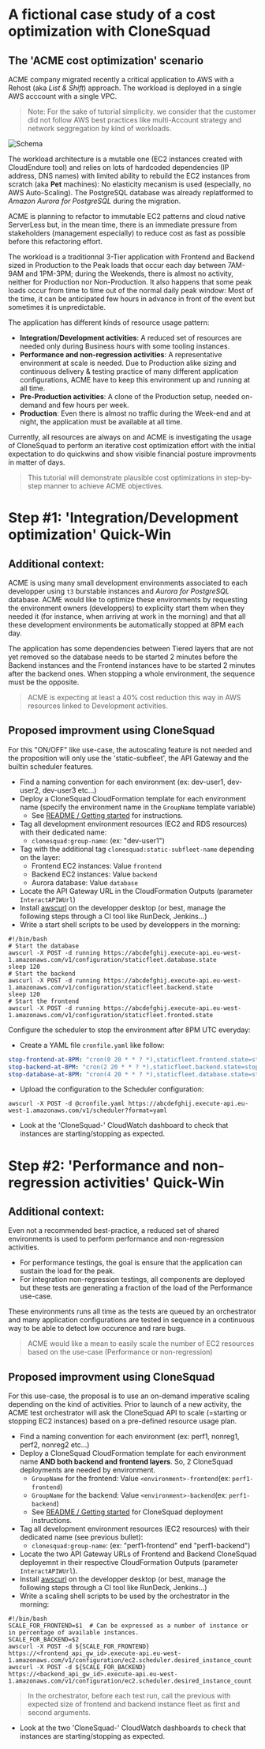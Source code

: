 
# A fictional case study of a cost optimization with CloneSquad

## The 'ACME cost optimization' scenario

ACME company migrated recently a critical application to AWS with a Rehost (aka *List & Shift*) approach.
The workload is deployed in a single AWS acccount with a single VPC. 

> Note: For the sake of tutorial simplicity. we consider that 
the customer did not follow AWS best practices like multi-Account strategy and network seggregation by kind of workloads.

![Schema]()

The workload architecture is a mutable one (EC2 instances created with CloudEndure tool) and relies on lots of hardcoded dependencies (IP address, DNS names) with
limited ability to rebuild the EC2 instances from scratch (aka **Pet** machines): No elasticity mecanism is used (especially, no AWS Auto-Scaling). 
The PostgreSQL database was already replatformed to *Amazon Aurora for PostgreSQL* during the migration.

ACME is planning to refactor to immutable EC2 patterns and cloud native ServerLess but, 
in the mean time, there is an immediate pressure from stakeholders (management especially) to reduce cost as fast as possible before this refactoring effort.

The workload is a traditionnal 3-Tier application with Frontend and Backend sized in Production to the Peak loads that occur each day between 
7AM-9AM and 1PM-3PM; during the Weekends, there is almost no activity, neither for Production nor Non-Production. It also happens that some peak loads 
occur from time to time out of the normal daily peak window: Most of the time, it can be anticipated few hours in advance in front of the event but sometimes it is unpredictable.

The application has different kinds of resource usage pattern:
* **Integration/Development activities**: A reduced set of resources are needed only during Business hours with some tooling instances.
* **Performance and non-regression activities**: A representative environment at scale is needed. Due to Production alike sizing and continuous delivery & testing practice of many different application configurations, ACME have to keep this environment up and running at all time.
* **Pre-Production activities**: A clone of the Production setup, needed on-demand and few hours per week. 
* **Production**: Even there is almost no traffic during the Week-end and at night, the application must be available at all time.

Currently, all resources are always on and ACME is investigating the usage of CloneSquad to perform an iterative cost optimization effort with the initial
expectation to do quickwins and show visible financial posture improvments in matter of days. 

> This tutorial will demonstrate plausible cost optimizations in step-by-step manner to achieve ACME objectives.

# Step #1: 'Integration/Development optimization' Quick-Win 

## Additional context:

ACME is using many small development environments associated to each developper using `t3` burstable instances and *Aurora for PostgreSQL* database.
ACME would like to optimize these environments by requesting the environment owners (developpers) to explicilty start them when they needed it
(for instance, when arriving at work in the morning) and that all these development environments be automatically stopped at 8PM each day. 

The application has some dependencies between Tiered layers that are not yet removed so the database needs to be started 2 minutes before the Backend instances and the Frontend instances have to be started 2 minutes after the backend ones.
When stopping a whole environment, the sequence must be the opposite.

> ACME is expecting at least a 40% cost reduction this way in AWS resources linked to Development activities.

## Proposed improvment using CloneSquad

For this "ON/OFF" like use-case, the autoscaling feature is not needed and the proposition will only use the 'static-subfleet', the API Gateway and the builtin scheduler features.

* Find a naming convention for each environment (ex: dev-user1, dev-user2, dev-user3 etc...)
* Deploy a CloneSquad CloudFormation template for each environment name (specify the environment name in the `GroupName` template variable)
	- See [README / Getting started](../README.md#installing--getting-started) for instructions.
* Tag all development environment resources (EC2 and RDS resources) with their dedicated name:
	- `clonesquad:group-name`: <GroupName> (ex: "dev-user1")
* Tag with the additional tag `clonesquad:static-subfleet-name` depending on the layer:
	- Frontend EC2 instances: Value `frontend`
	- Backend EC2 instances: Value `backend`
	- Aurora database: Value `database`
* Locate the API Gateway URL in the CloudFormation Outputs (parameter `InteractAPIWUrl`)
* Install [awscurl](https://github.com/okigan/awscurl) on the developper desktop (or best, manage the following steps through a CI tool like RunDeck, Jenkins...)
* Write a start shell scripts to be used by developpers in the morning:

```shell
#!/bin/bash
# Start the database
awscurl -X POST -d running https://abcdefghij.execute-api.eu-west-1.amazonaws.com/v1/configuration/staticfleet.database.state
sleep 120
# Start the backend
awscurl -X POST -d running https://abcdefghij.execute-api.eu-west-1.amazonaws.com/v1/configuration/staticfleet.backend.state
sleep 120
# Start the frontend
awscurl -X POST -d running https://abcdefghij.execute-api.eu-west-1.amazonaws.com/v1/configuration/staticfleet.fronted.state
```

Configure the scheduler to stop the environment after 8PM UTC everyday:
* Create a YAML file `cronfile.yaml` like follow:
```yaml
stop-frontend-at-8PM: "cron(0 20 * * ? *),staticfleet.frontend.state=stopped"
stop-backend-at-8PM: "cron(2 20 * * ? *),staticfleet.backend.state=stopped"
stop-database-at-8PM: "cron(4 20 * * ? *),staticfleet.database.state=stopped"
```

* Upload the configuration to the Scheduler configuration:

```shell
awscurl -X POST -d @cronfile.yaml https://abcdefghij.execute-api.eu-west-1.amazonaws.com/v1/scheduler?format=yaml
```

* Look at the 'CloneSquad-<GroupName>' CloudWatch dashboard to check that instances are starting/stopping as expected.


# Step #2: 'Performance and non-regression activities' Quick-Win 

## Additional context:

Even not a recommended best-practice, a reduced set of shared environments is used to perform performance and non-regression activities.
* For performance testings, the goal is ensure that the application can sustain the load for the peak.
* For integration non-regression testings, all components are deployed but these tests are generating a fraction of the load of the Performance use-case.

These environments runs all time as the tests are queued by an orchestrator and many application configurations are tested in sequence in a continuous
way to be able to detect low occurence and rare bugs.

> ACME would like a mean to easily scale the number of EC2 resources based on the use-case (Performance or non-regression)

## Proposed improvment using CloneSquad

For this use-case, the proposal is to use an on-demand imperative scaling depending on the kind of activities. Prior to launch of a new
activity, the ACME test orchestrator will ask the CloneSquad API to scale (=starting or stopping EC2 instances) based on a pre-defined resource usage plan.

* Find a naming convention for each environment (ex: perf1, nonreg1, perf2, nonreg2 etc...)
* Deploy a CloneSquad CloudFormation template for each environment name **AND both backend and frontend layers**. So, 2 CloneSquad deployments are needed by environment. 
	- `GroupName` for the frontend: Value `<environment>-frontend`(ex: `perf1-frontend`)
	- `GroupName` for the backend: Value `<environment>-backend`(ex: `perf1-backend`)
	- See [README / Getting started](../README.md#installing--getting-started) for CloneSquad deployment instructions.
* Tag all development environment resources (EC2 resources) with their dedicated name (see previous bullet):
	- `clonesquad:group-name`: <GroupName> (ex: "perf1-frontend" end "perf1-backend")
* Locate the two API Gateway URLs of Frontend and Backend CloneSquad deployemnt in their respective CloudFormation Outputs (parameter `InteractAPIWUrl`).
* Install [awscurl](https://github.com/okigan/awscurl) on the developper desktop (or best, manage the following steps through a CI tool like RunDeck, Jenkins...)
* Write a scaling shell scripts to be used by the orchestrator in the morning:

```shell
#!/bin/bash
SCALE_FOR_FRONTEND=$1  # Can be expressed as a number of instance or in percentage of available instances.
SCALE_FOR_BACKEND=$2
awscurl -X POST -d ${SCALE_FOR_FRONTEND} https://<frontend_api_gw_id>.execute-api.eu-west-1.amazonaws.com/v1/configuration/ec2.scheduler.desired_instance_count
awscurl -X POST -d ${SCALE_FOR_BACKEND} https://<backend_api_gw_id>.execute-api.eu-west-1.amazonaws.com/v1/configuration/ec2.scheduler.desired_instance_count
```

> In the orchestrator, before each test run, call the previous with expected size of frontend and backend instance fleet as first and second arguments.

* Look at the two 'CloneSquad-<GroupName>' CloudWatch dashboards to check that instances are starting/stopping as expected.




